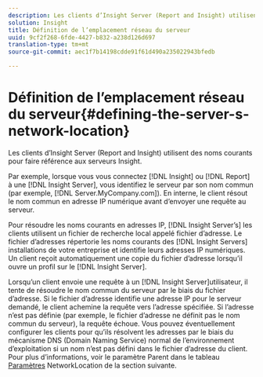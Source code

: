 ```yaml
---
description: Les clients d’Insight Server (Report and Insight) utilisent des noms courants pour faire référence aux serveurs Insight.
solution: Insight
title: Définition de l’emplacement réseau du serveur
uuid: 9cf2f268-6fde-4427-b832-a238d126d697
translation-type: tm+mt
source-git-commit: aec1f7b14198cdde91f61d490a235022943bfedb

---
```



# Définition de l’emplacement réseau du serveur{#defining-the-server-s-network-location}

Les clients d’Insight Server (Report and Insight) utilisent des noms courants pour faire référence aux serveurs Insight.

Par exemple, lorsque vous vous connectez [!DNL Insight] ou [!DNL Report] à une [!DNL Insight Server], vous identifiez le serveur par son nom commun (par exemple, [!DNL Server.MyCompany.com]). En interne, le client résout le nom commun en adresse IP numérique avant d’envoyer une requête au serveur.

Pour résoudre les noms courants en adresses IP, [!DNL Insight Server’s] les clients utilisent un fichier de recherche local appelé fichier d’adresse. Le fichier d’adresses répertorie les noms courants des [!DNL Insight Servers] installations de votre entreprise et identifie leurs adresses IP numériques. Un client reçoit automatiquement une copie du fichier d’adresse lorsqu’il ouvre un profil sur le [!DNL Insight Server].

Lorsqu’un client envoie une requête à un [!DNL Insight Server]utilisateur, il tente de résoudre le nom commun du serveur par le biais du fichier d’adresse. Si le fichier d’adresse identifie une adresse IP pour le serveur demandé, le client achemine la requête vers l’adresse spécifiée. Si l’adresse n’est pas définie (par exemple, le fichier d’adresse ne définit pas le nom commun du serveur), la requête échoue. Vous pouvez éventuellement configurer les clients pour qu’ils résolvent les adresses par le biais du mécanisme DNS (Domain Naming Service) normal de l’environnement d’exploitation si un nom n’est pas défini dans le fichier d’adresse du client. Pour plus d’informations, voir le paramètre Parent dans le tableau [Paramètres](../../../../../home/c-inst-svr/c-install-ins-svr/t-install-proc-inst-svr-dpu/c-svrs-ntwk-loc/c-ntwk-loc.md#concept-18587827cbd24805801caa86bc816e05) NetworkLocation de la section suivante.
